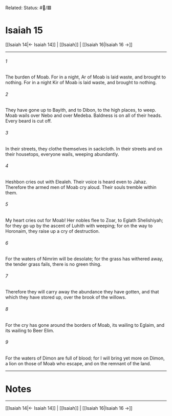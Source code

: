 Related:
Status: #📖/🟥
# Isaiah 15

[[Isaiah 14|← Isaiah 14]] | [[Isaiah]] | [[Isaiah 16|Isaiah 16 →]]
***



###### 1 
The burden of Moab. For in a night, Ar of Moab is laid waste, and brought to nothing. For in a night Kir of Moab is laid waste, and brought to nothing. 

###### 2 
They have gone up to Bayith, and to Dibon, to the high places, to weep. Moab wails over Nebo and over Medeba. Baldness is on all of their heads. Every beard is cut off. 

###### 3 
In their streets, they clothe themselves in sackcloth. In their streets and on their housetops, everyone wails, weeping abundantly. 

###### 4 
Heshbon cries out with Elealeh. Their voice is heard even to Jahaz. Therefore the armed men of Moab cry aloud. Their souls tremble within them. 

###### 5 
My heart cries out for Moab! Her nobles flee to Zoar, to Eglath Shelishiyah; for they go up by the ascent of Luhith with weeping; for on the way to Horonaim, they raise up a cry of destruction. 

###### 6 
For the waters of Nimrim will be desolate; for the grass has withered away, the tender grass fails, there is no green thing. 

###### 7 
Therefore they will carry away the abundance they have gotten, and that which they have stored up, over the brook of the willows. 

###### 8 
For the cry has gone around the borders of Moab, its wailing to Eglaim, and its wailing to Beer Elim. 

###### 9 
For the waters of Dimon are full of blood; for I will bring yet more on Dimon, a lion on those of Moab who escape, and on the remnant of the land.

---
# Notes


***
[[Isaiah 14|← Isaiah 14]] | [[Isaiah]] | [[Isaiah 16|Isaiah 16 →]]
